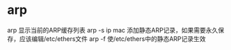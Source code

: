 # arp
arp 显示当前的ARP缓存列表
arp -s ip mac 添加静态ARP记录，如果需要永久保存，应该编辑/etc/ethers文件
arp -f 使/etc/ethers中的静态ARP记录生效